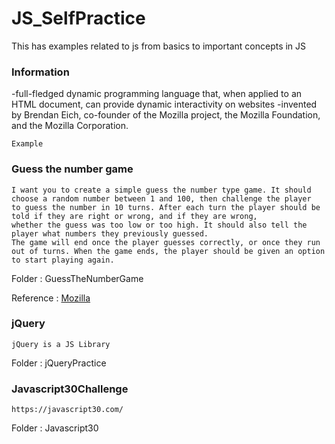 # JS_SelfPractice

This has examples related to js from basics to important concepts in JS 

### Information    
-full-fledged dynamic programming language that, when applied to an HTML document, can provide dynamic interactivity on websites
-invented by Brendan Eich, co-founder of the Mozilla project, the Mozilla Foundation, and the Mozilla Corporation.
```
Example
```


### Guess the number game
```
I want you to create a simple guess the number type game. It should choose a random number between 1 and 100, then challenge the player
to guess the number in 10 turns. After each turn the player should be told if they are right or wrong, and if they are wrong, 
whether the guess was too low or too high. It should also tell the player what numbers they previously guessed. 
The game will end once the player guesses correctly, or once they run out of turns. When the game ends, the player should be given an option to start playing again.
```
Folder : GuessTheNumberGame

Reference : [Mozilla](https://developer.mozilla.org/en-US/docs/Learn/JavaScript/First_steps/A_first_splash)

### jQuery 
```
jQuery is a JS Library
```
Folder : jQueryPractice

### Javascript30Challenge
```
https://javascript30.com/
```
Folder : Javascript30
